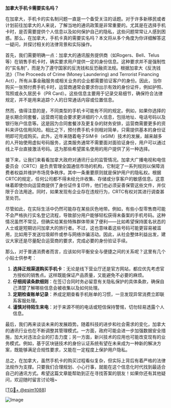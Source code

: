 **加拿大手机卡需要实名吗？**

在加拿大，手机卡的实名制问题一直是一个备受关注的话题。对于许多新移民或者计划前往加拿大的人来说，了解当地的通讯政策是非常重要的。尤其是在选择手机卡时，是否需要提供个人信息以及如何保护自己的隐私，这些问题常常让人感到困惑。那么，在加拿大，手机卡真的需要实名吗？本文将从多个角度为你详细解答这一疑问，并探讨相关的法律背景和实际操作。

首先，我们需要明确一点：加拿大的通讯服务提供商（如Rogers、Bell、Telus等）在销售手机卡时，确实要求用户提供一定的身份信息。这种要求并不是强制性的“实名制”，而是为了遵守国家的反洗钱和反恐融资法规。根据加拿大《反洗钱法》（The Proceeds of Crime (Money Laundering) and Terrorist Financing Act），所有从事金融服务或相关业务的企业都需要验证客户的身份。因此，当你购买一张预付费手机卡时，运营商通常会要求你出示有效的身份证件，例如护照、驾照或永久居民卡（PR Card）。这些信息主要用于记录交易细节，确保符合法律规定，并不是用来追踪个人的日常通话内容或位置信息。

然而，值得注意的是，不同类型的手机卡可能有不同的规定。例如，如果你选择的是长期合同套餐，运营商可能会要求更详细的个人信息，包括地址、电话号码以及银行账户信息等。这是因为合同套餐涉及更复杂的财务安排，运营商需要更多的资料来评估信用风险。相比之下，预付费手机卡则相对简单，只需提供基本的身份证明即可完成购买。此外，近年来随着电子SIM卡（eSIM）技术的发展，越来越多的人开始使用虚拟号码服务，这类服务通常不需要面对面验证身份，用户可以通过线上平台直接激活号码。这为那些希望匿名使用的用户提供了另一种选择。

接下来，让我们来看看加拿大政府对通讯行业的监管情况。加拿大广播电视和电信委员会（CRTC）是负责管理全国通信市场的机构，它制定了一系列规则以保障消费者权益并维护市场竞争秩序。其中一条重要原则就是保护用户的隐私权。根据CRTC的规定，任何公司都不得未经允许收集、存储或分享客户的敏感信息。这意味着即使你向运营商提供了身份证件复印件，他们也必须妥善保管这些文件，并仅限于合法用途。同时，如果发现有企业存在违规行为，CRTC有权对其进行调查甚至处罚。

尽管如此，在实际生活中仍然可能存在某些灰色地带。例如，有些小型零售商可能不会严格执行实名登记流程，导致部分用户能够轻松获得未备案的手机号码。这种情况虽然不常见，但确实给某些特殊群体带来了便利——比如希望保持匿名状态的人士或是短期访问加拿大的旅行者。不过，这也意味着这些号码可能更容易被滥用，比如用于发送垃圾邮件或参与网络诈骗活动。因此，从社会整体利益出发，建议大家还是尽量配合运营商的要求，完成必要的身份验证手续。

那么，对于普通消费者而言，应该如何平衡安全与便捷之间的关系呢？这里有几个小贴士供参考：

1. **选择正规渠道购买手机卡**：无论是线下营业厅还是官方网站，都应优先考虑官方授权的销售点。这样既能保证产品质量，又能避免不必要的麻烦。
2. **仔细阅读条款细则**：在签订合同时务必留意有关隐私保护的具体条款，确保自己清楚了解哪些信息会被收集以及如何处理。
3. **定期检查账单记录**：养成定期查看手机账单的习惯，一旦发现异常消费立即联系客服处理。
4. **谨慎对待陌生来电**：对于来源不明的电话或短信保持警惕，切勿轻易透露个人信息。

最后，我们再来谈谈未来的发展趋势。随着科技的进步和社会需求的变化，加拿大的通讯行业也在不断调整其管理模式。一方面，政府可能会进一步加强数据安全措施，加大对违法企业的打击力度；另一方面，新兴技术的应用也可能改变现有的业务模式。例如，基于区块链技术的身份认证系统有望在未来成为一种新的解决方案，既能够满足合规性要求，又能在一定程度上保护用户隐私。

总之，在加拿大，虽然手机卡的购买过程看似复杂，但实际上背后有着严格的法律法规作为支撑。只要我们合理规划、小心行事，就能在这个信息化时代找到最适合自己的通讯方式。希望这篇文章能帮助到正在寻找答案的朋友！如果你还有其他疑问，欢迎随时留言讨论哦~

[[TG💪+ @esim1088](https://t.me/s/esim1088)]

![Image](https://i.postimg.cc/4NQfJmqS/Snipaste-2025-05-13-00-14-12.png)